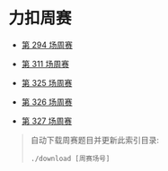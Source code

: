 # 力扣周赛

- [第 294 场周赛](294)

- [第 311 场周赛](311)

- [第 325 场周赛](325)

- [第 326 场周赛](326)

- [第 327 场周赛](327)

> 自动下载周赛题目并更新此索引目录:
> ```shell
> ./download [周赛场号]
> ```
